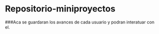 # Repositorio-miniproyectos
###Aca se guardaran los avances de cada usuario y podran interatuar con el.
